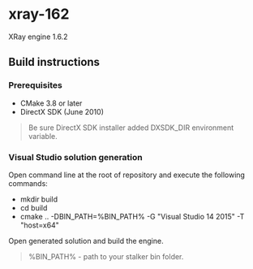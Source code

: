 # xray-162
XRay engine 1.6.2

## Build instructions
### Prerequisites
* CMake 3.8 or later
* DirectX SDK (June 2010)

> Be sure DirectX SDK installer added DXSDK_DIR environment variable.

### Visual Studio solution generation
Open command line at the root of repository and execute the following commands:

* mkdir build
* cd build
* cmake .. -DBIN_PATH=%BIN_PATH% -G "Visual Studio 14 2015" -T "host=x64"

Open generated solution and build the engine.

> %BIN_PATH% - path to your stalker bin folder.
